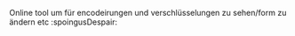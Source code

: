 Online tool um für encodeirungen und verschlüsselungen zu sehen/form zu ändern etc :spoingusDespair: